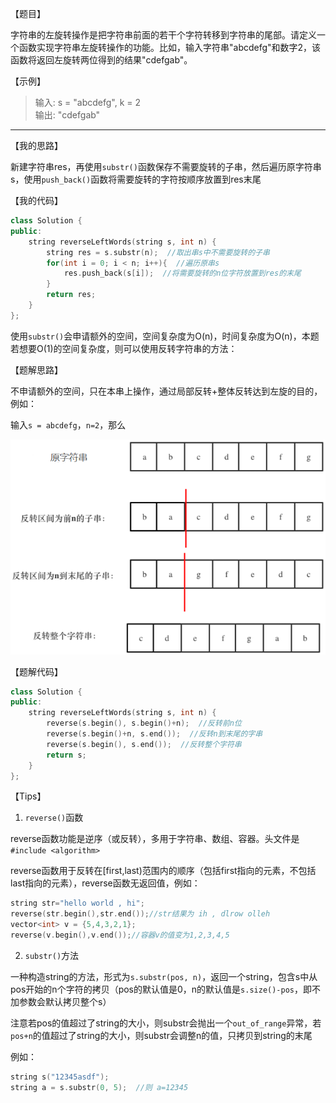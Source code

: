 【题目】

字符串的左旋转操作是把字符串前面的若干个字符转移到字符串的尾部。请定义一个函数实现字符串左旋转操作的功能。比如，输入字符串"abcdefg"和数字2，该函数将返回左旋转两位得到的结果"cdefgab"。

【示例】

>输入: s = "abcdefg", k = 2  
输出: "cdefgab"

---

【我的思路】

新建字符串res，再使用`substr()`函数保存不需要旋转的子串，然后遍历原字符串s，使用`push_back()`函数将需要旋转的字符按顺序放置到res末尾

【我的代码】

```c++
class Solution {
public:
    string reverseLeftWords(string s, int n) {
        string res = s.substr(n);  //取出串s中不需要旋转的子串
        for(int i = 0; i < n; i++){  //遍历原串s
            res.push_back(s[i]);  //将需要旋转的n位字符放置到res的末尾
        }
        return res;
    }
};
```

使用`substr()`会申请额外的空间，空间复杂度为O(n)，时间复杂度为O(n)，本题若想要O(1)的空间复杂度，则可以使用反转字符串的方法：

【题解思路】

不申请额外的空间，只在本串上操作，通过局部反转+整体反转达到左旋的目的，例如：

输入`s = abcdefg`，`n=2`，那么

![左旋字符串](https://github.com/Yorkzhang19961122/LeetCodeNotebook/blob/main/%E5%AD%97%E7%AC%A6%E4%B8%B2/%E5%89%91%E6%8C%87Offer58-II.%E5%B7%A6%E6%97%8B%E8%BD%AC%E5%AD%97%E7%AC%A6%E4%B8%B2_E/%E5%89%91%E6%8C%87Offer58-II.%E5%B7%A6%E6%97%8B%E8%BD%AC%E5%AD%97%E7%AC%A6%E4%B8%B2_E.png)

【题解代码】

```c++
class Solution {
public:
    string reverseLeftWords(string s, int n) {
        reverse(s.begin(), s.begin()+n);  //反转前n位
        reverse(s.begin()+n, s.end());  //反转n到末尾的字串
        reverse(s.begin(), s.end());  //反转整个字符串
        return s;
    }
};
```

【Tips】

1. `reverse()`函数 

reverse函数功能是逆序（或反转），多用于字符串、数组、容器。头文件是`#include <algorithm>`

reverse函数用于反转在[first,last)范围内的顺序（包括first指向的元素，不包括last指向的元素），reverse函数无返回值，例如：

```c++
string str="hello world , hi";
reverse(str.begin(),str.end());//str结果为 ih , dlrow olleh
vector<int> v = {5,4,3,2,1};
reverse(v.begin(),v.end());//容器v的值变为1,2,3,4,5
```

2. `substr()`方法

一种构造string的方法，形式为`s.substr(pos, n)`，返回一个string，包含s中从pos开始的n个字符的拷贝（pos的默认值是0，n的默认值是`s.size()-pos`，即不加参数会默认拷贝整个s）

注意若pos的值超过了string的大小，则substr会抛出一个`out_of_range`异常，若`pos+n`的值超过了string的大小，则substr会调整n的值，只拷贝到string的末尾

例如：

```c++
string s("12345asdf");
string a = s.substr(0, 5);  //则 a=12345
```

